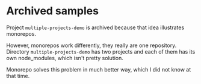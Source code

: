 # Archived samples

Project `multiple-projects-demo` is archived because that idea illustrates monorepos.

However, monorepos work differently, they really are one repository. Directory `multiple-projects-demo` has two projects and each of them has its own node_modules, which isn't pretty solution.

Monorepo solves this problem in much better way, which I did not know at that time.
